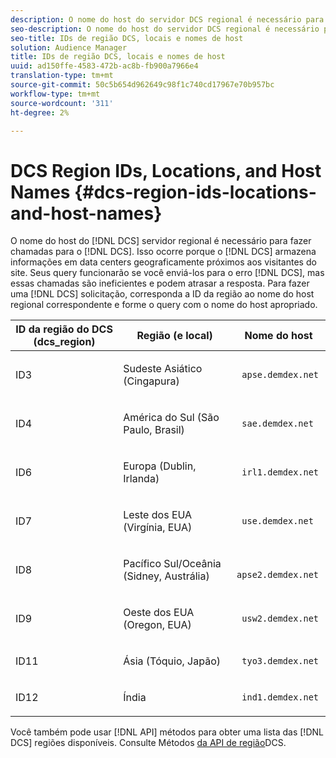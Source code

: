 ```yaml
---
description: O nome do host do servidor DCS regional é necessário para fazer chamadas para o DCS. Isso ocorre porque o DCS armazena informações em data centers geograficamente próximos aos visitantes do site. Seus query funcionarão se você os enviar para o DCS errado, mas essas chamadas são ineficientes e podem atrasar a resposta. Para fazer uma solicitação DCS, corresponda a ID da região ao nome do host regional correspondente e forme o query com o nome do host apropriado.
seo-description: O nome do host do servidor DCS regional é necessário para fazer chamadas para o DCS. Isso ocorre porque o DCS armazena informações em data centers geograficamente próximos aos visitantes do site. Seus query funcionarão se você os enviar para o DCS errado, mas essas chamadas são ineficientes e podem atrasar a resposta. Para fazer uma solicitação DCS, corresponda a ID da região ao nome do host regional correspondente e forme o query com o nome do host apropriado.
seo-title: IDs de região DCS, locais e nomes de host
solution: Audience Manager
title: IDs de região DCS, locais e nomes de host
uuid: ad150ffe-4583-472b-ac8b-fb900a7966e4
translation-type: tm+mt
source-git-commit: 50c5b654d962649c98f1c740cd17967e70b957bc
workflow-type: tm+mt
source-wordcount: '311'
ht-degree: 2%

---
```



# DCS Region IDs, Locations, and Host Names {#dcs-region-ids-locations-and-host-names}

O nome do host do [!DNL DCS] servidor regional é necessário para fazer chamadas para o [!DNL DCS]. Isso ocorre porque o [!DNL DCS] armazena informações em data centers geograficamente próximos aos visitantes do site. Seus query funcionarão se você enviá-los para o erro [!DNL DCS], mas essas chamadas são ineficientes e podem atrasar a resposta. Para fazer uma [!DNL DCS] solicitação, corresponda a ID da região ao nome do host regional correspondente e forme o query com o nome do host apropriado.

<table id="table_643212E4F9C64DFF9443904B01D89CB3"> 
 <thead> 
  <tr> 
   <th colname="col1" class="entry"> ID da região do DCS (dcs_region) </th> 
   <th colname="col2" class="entry"> Região (e local) </th> 
   <th colname="col3" class="entry"> Nome do host </th> 
  </tr> 
 </thead>
 <tbody> 
  <tr> 
   <td colname="col1"> <p>ID3 </p> </td> 
   <td colname="col2"> <p>Sudeste Asiático (Cingapura) </p> </td> 
   <td colname="col3"> <p> <code> apse.demdex.net</code> </p> </td> 
  </tr> 
  <tr> 
   <td colname="col1"> <p>ID4 </p> </td> 
   <td colname="col2"> <p>América do Sul (São Paulo, Brasil) </p> </td> 
   <td colname="col3"> <p> <code> sae.demdex.net</code> </p> </td> 
  </tr> 
  <tr> 
   <td colname="col1"> <p>ID6 </p> </td> 
   <td colname="col2"> <p>Europa (Dublin, Irlanda) </p> </td> 
   <td colname="col3"> <p> <code> irl1.demdex.net</code> </p> </td> 
  </tr> 
  <tr> 
   <td colname="col1"> <p>ID7 </p> </td> 
   <td colname="col2"> <p>Leste dos EUA (Virgínia, EUA) </p> </td> 
   <td colname="col3"> <p> <code> use.demdex.net</code> </p> </td> 
  </tr> 
  <tr> 
   <td colname="col1"> <p>ID8 </p> </td> 
   <td colname="col2"> <p>Pacífico Sul/Oceânia (Sidney, Austrália) </p> </td> 
   <td colname="col3"> <p> <code> apse2.demdex.net</code> </p> </td> 
  </tr> 
  <tr> 
   <td colname="col1"> <p>ID9 </p> </td> 
   <td colname="col2"> <p>Oeste dos EUA (Oregon, EUA) </p> </td> 
   <td colname="col3"> <p> <code> usw2.demdex.net</code> </p> </td> 
  </tr> 
  <tr> 
   <td colname="col1"> <p>ID11 </p> </td> 
   <td colname="col2"> <p>Ásia (Tóquio, Japão) </p> </td> 
   <td colname="col3"> <p> <code> tyo3.demdex.net</code> </p> </td> 
  </tr>
  <tr> 
   <td colname="col1"> <p>ID12 </p> </td> 
   <td colname="col2"> <p>Índia </p> </td> 
   <td colname="col3"> <p> <code> ind1.demdex.net</code> </p> </td> 
  </tr> 
 </tbody> 
</table>

Você também pode usar [!DNL API] métodos para obter uma lista das [!DNL DCS] regiões disponíveis. Consulte Métodos [da API de região](../../../api/rest-api-main/aam-api-dcs-regions.md)DCS.